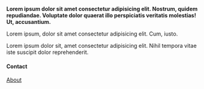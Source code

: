 
<div class="about-container" id="about">
    <div class="album-wp">
        <figure></figure>
    </div>
    <div class="about">
        <div id="hero"></div>
        <div class="about__content-section">
            <strong>Lorem ipsum dolor sit amet consectetur adipisicing elit. Nostrum, quidem repudiandae. Voluptate dolor quaerat illo perspiciatis veritatis molestias! Ut, accusantium.</strong>
            <p class="content__p1">Lorem ipsum, dolor sit amet consectetur adipisicing elit. Cum, iusto.</p>
            <p class="content__p2">Lorem ipsum dolor sit, amet consectetur adipisicing elit. Nihil tempora vitae iste suscipit dolor reprehenderit.</p>
            <div class="contact">
                <h4>Contact</h4>
                <a href="#"><i class="fab fa-facebook"></i></a>
                <a href="#"><i class="fab fa-instagram"></i></a>
                <a href="#"><i class="far fa-envelope"></i></a>
            </div>
        </div>
        <div class="about__title-section">
            <a href="#" class="btn btn__about">About</a>
            <div class="seperator"></div>
        </div>
    </div>
</div>
